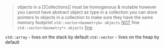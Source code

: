 >objects in a [[Collections]] must be homogenous & mutable
>	however you cannot have abstract object as type in a collection
>	you can store pointers to objects in a collection to make sure they have the same memory footprint
>		`std::vector<Geometry&> objects` <u>NOT</u> fine
>		`std::vector<Geometry*> objects` <u>fine</u>

`std::array` - lives on the stack by default
`std::vector` - lives on the heap by default
